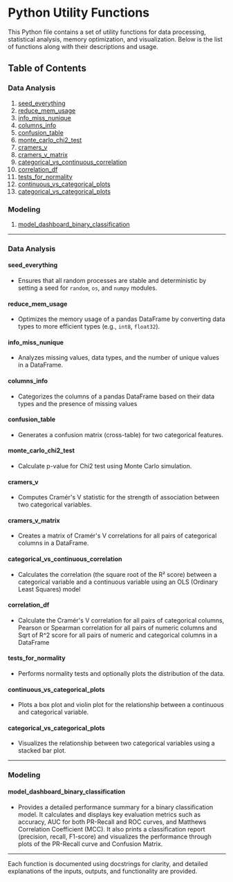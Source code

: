 # Python Utility Functions

This Python file contains a set of utility functions for data processing, statistical analysis, memory optimization, and visualization. Below is the list of functions along with their descriptions and usage.

## Table of Contents
### Data Analysis
1. [seed_everything](#seed_everything)
2. [reduce_mem_usage](#reduce_mem_usage)
3. [info_miss_nunique](#info_miss_nunique)
4. [columns_info](#columns_info)
5. [confusion_table](#confusion_table)
6. [monte_carlo_chi2_test](#monte_carlo_chi2_test)
7. [cramers_v](#cramers_v)
8. [cramers_v_matrix](#cramers_v_matrix)
9. [categorical_vs_continuous_correlation](#categorical_vs_continuous_correlation)
10. [correlation_df](#correlation_df)
11. [tests_for_normality](#tests_for_normality)
12. [continuous_vs_categorical_plots](#continuous_vs_categorical_plots)
13. [categorical_vs_categorical_plots](#categorical_vs_categorical_plots)
### Modeling
1. [model_dashboard_binary_classification](#model_dashboard_binary_classification)
 
---
### Data Analysis
#### seed_everything
- Ensures that all random processes are stable and deterministic by setting a seed for `random`, `os`, and `numpy` modules.

#### reduce_mem_usage
- Optimizes the memory usage of a pandas DataFrame by converting data types to more efficient types (e.g., `int8`, `float32`).

#### info_miss_nunique
- Analyzes missing values, data types, and the number of unique values in a DataFrame.

#### columns_info
- Categorizes the columns of a pandas DataFrame based on their data types and the presence of missing values

#### confusion_table
- Generates a confusion matrix (cross-table) for two categorical features.

#### monte_carlo_chi2_test
- Calculate p-value for Chi2 test using Monte Carlo simulation.

#### cramers_v
- Computes Cramér's V statistic for the strength of association between two categorical variables.

#### cramers_v_matrix
- Creates a matrix of Cramér's V correlations for all pairs of categorical columns in a DataFrame.

#### categorical_vs_continuous_correlation
- Calculates the correlation (the square root of the R² score) between a categorical variable and a continuous variable using an OLS (Ordinary Least Squares) model

#### correlation_df
- Calculate the Cramér's V correlation for all pairs of categorical columns, Pearson or Spearman correlation for all pairs of numeric columns and Sqrt of R^2 score for all pairs of numeric and categorical columns in a DataFrame

#### tests_for_normality
- Performs normality tests and optionally plots the distribution of the data.

#### continuous_vs_categorical_plots
- Plots a box plot and violin plot for the relationship between a continuous and categorical variable.

#### categorical_vs_categorical_plots
- Visualizes the relationship between two categorical variables using a stacked bar plot.

---
### Modeling 
#### model_dashboard_binary_classification
- Provides a detailed performance summary for a binary classification model. It calculates and displays key evaluation metrics such as accuracy, AUC for both PR-Recall and ROC curves, and Matthews Correlation Coefficient (MCC). It also prints a classification report (precision, recall, F1-score) and visualizes the performance through plots of the PR-Recall curve and Confusion Matrix.
---
Each function is documented using docstrings for clarity, and detailed explanations of the inputs, outputs, and functionality are provided.